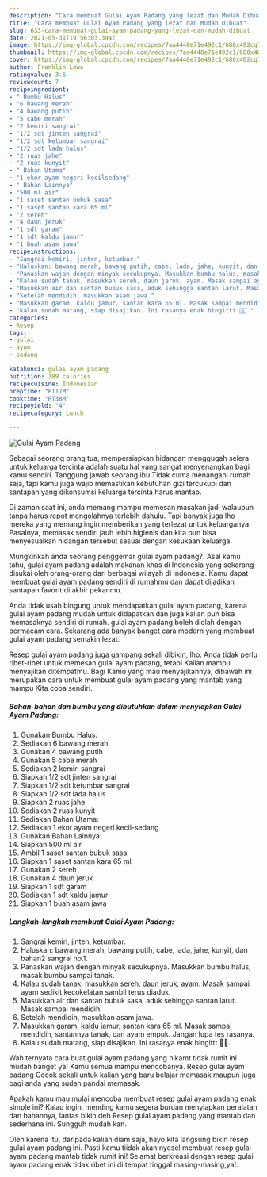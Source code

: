 ```yaml
---
description: "Cara membuat Gulai Ayam Padang yang lezat dan Mudah Dibuat"
title: "Cara membuat Gulai Ayam Padang yang lezat dan Mudah Dibuat"
slug: 633-cara-membuat-gulai-ayam-padang-yang-lezat-dan-mudah-dibuat
date: 2021-05-31T19:56:03.394Z
image: https://img-global.cpcdn.com/recipes/7aa4448e71e492c1/680x482cq70/gulai-ayam-padang-foto-resep-utama.jpg
thumbnail: https://img-global.cpcdn.com/recipes/7aa4448e71e492c1/680x482cq70/gulai-ayam-padang-foto-resep-utama.jpg
cover: https://img-global.cpcdn.com/recipes/7aa4448e71e492c1/680x482cq70/gulai-ayam-padang-foto-resep-utama.jpg
author: Franklin Lowe
ratingvalue: 3.6
reviewcount: 7
recipeingredient:
- " Bumbu Halus"
- "6 bawang merah"
- "4 bawang putih"
- "5 cabe merah"
- "2 kemiri sangrai"
- "1/2 sdt jinten sangrai"
- "1/2 sdt ketumbar sangrai"
- "1/2 sdt lada halus"
- "2 ruas jahe"
- "2 ruas kunyit"
- " Bahan Utama"
- "1 ekor ayam negeri kecilsedang"
- " Bahan Lainnya"
- "500 ml air"
- "1 saset santan bubuk sasa"
- "1 saset santan kara 65 ml"
- "2 sereh"
- "4 daun jeruk"
- "1 sdt garam"
- "1 sdt kaldu jamur"
- "1 buah asam jawa"
recipeinstructions:
- "Sangrai kemiri, jinten, ketumbar."
- "Haluskan: bawang merah, bawang putih, cabe, lada, jahe, kunyit, dan bahan2 sangrai no.1."
- "Panaskan wajan dengan minyak secukupnya. Masukkan bumbu halus, masak bumbu sampai tanak."
- "Kalau sudah tanak, masukkan sereh, daun jeruk, ayam. Masak sampai ayam sedikit kecokelatan sambil terus diaduk."
- "Masukkan air dan santan bubuk sasa, aduk sehingga santan larut. Masak sampai mendidih."
- "Setelah mendidih, masukkan asam jawa."
- "Masukkan garam, kaldu jamur, santan kara 65 ml. Masak sampai mendidih, santannya tanak, dan ayam empuk. Jangan lupa tes rasanya."
- "Kalau sudah matang, siap disajikan. Ini rasanya enak bingittt 👍🏻."
categories:
- Resep
tags:
- gulai
- ayam
- padang

katakunci: gulai ayam padang 
nutrition: 189 calories
recipecuisine: Indonesian
preptime: "PT17M"
cooktime: "PT38M"
recipeyield: "4"
recipecategory: Lunch

---
```



![Gulai Ayam Padang](https://img-global.cpcdn.com/recipes/7aa4448e71e492c1/680x482cq70/gulai-ayam-padang-foto-resep-utama.jpg)

Sebagai seorang orang tua, mempersiapkan hidangan menggugah selera untuk keluarga tercinta adalah suatu hal yang sangat menyenangkan bagi kamu sendiri. Tanggung jawab seorang ibu Tidak cuma menangani rumah saja, tapi kamu juga wajib memastikan kebutuhan gizi tercukupi dan santapan yang dikonsumsi keluarga tercinta harus mantab.

Di zaman  saat ini, anda memang mampu memesan masakan jadi walaupun tanpa harus repot mengolahnya terlebih dahulu. Tapi banyak juga lho mereka yang memang ingin memberikan yang terlezat untuk keluarganya. Pasalnya, memasak sendiri jauh lebih higienis dan kita pun bisa menyesuaikan hidangan tersebut sesuai dengan kesukaan keluarga. 



Mungkinkah anda seorang penggemar gulai ayam padang?. Asal kamu tahu, gulai ayam padang adalah makanan khas di Indonesia yang sekarang disukai oleh orang-orang dari berbagai wilayah di Indonesia. Kamu dapat membuat gulai ayam padang sendiri di rumahmu dan dapat dijadikan santapan favorit di akhir pekanmu.

Anda tidak usah bingung untuk mendapatkan gulai ayam padang, karena gulai ayam padang mudah untuk didapatkan dan juga kalian pun bisa memasaknya sendiri di rumah. gulai ayam padang boleh diolah dengan bermacam cara. Sekarang ada banyak banget cara modern yang membuat gulai ayam padang semakin lezat.

Resep gulai ayam padang juga gampang sekali dibikin, lho. Anda tidak perlu ribet-ribet untuk memesan gulai ayam padang, tetapi Kalian mampu menyajikan ditempatmu. Bagi Kamu yang mau menyajikannya, dibawah ini merupakan cara untuk membuat gulai ayam padang yang mantab yang mampu Kita coba sendiri.

<!--inarticleads1-->

##### Bahan-bahan dan bumbu yang dibutuhkan dalam menyiapkan Gulai Ayam Padang:

1. Gunakan  Bumbu Halus:
1. Sediakan 6 bawang merah
1. Gunakan 4 bawang putih
1. Gunakan 5 cabe merah
1. Sediakan 2 kemiri sangrai
1. Siapkan 1/2 sdt jinten sangrai
1. Siapkan 1/2 sdt ketumbar sangrai
1. Siapkan 1/2 sdt lada halus
1. Siapkan 2 ruas jahe
1. Sediakan 2 ruas kunyit
1. Sediakan  Bahan Utama:
1. Sediakan 1 ekor ayam negeri kecil-sedang
1. Gunakan  Bahan Lainnya:
1. Siapkan 500 ml air
1. Ambil 1 saset santan bubuk sasa
1. Siapkan 1 saset santan kara 65 ml
1. Gunakan 2 sereh
1. Gunakan 4 daun jeruk
1. Siapkan 1 sdt garam
1. Sediakan 1 sdt kaldu jamur
1. Siapkan 1 buah asam jawa




<!--inarticleads2-->

##### Langkah-langkah membuat Gulai Ayam Padang:

1. Sangrai kemiri, jinten, ketumbar.
1. Haluskan: bawang merah, bawang putih, cabe, lada, jahe, kunyit, dan bahan2 sangrai no.1.
1. Panaskan wajan dengan minyak secukupnya. Masukkan bumbu halus, masak bumbu sampai tanak.
1. Kalau sudah tanak, masukkan sereh, daun jeruk, ayam. Masak sampai ayam sedikit kecokelatan sambil terus diaduk.
1. Masukkan air dan santan bubuk sasa, aduk sehingga santan larut. Masak sampai mendidih.
1. Setelah mendidih, masukkan asam jawa.
1. Masukkan garam, kaldu jamur, santan kara 65 ml. Masak sampai mendidih, santannya tanak, dan ayam empuk. Jangan lupa tes rasanya.
1. Kalau sudah matang, siap disajikan. Ini rasanya enak bingittt 👍🏻.




Wah ternyata cara buat gulai ayam padang yang nikamt tidak rumit ini mudah banget ya! Kamu semua mampu mencobanya. Resep gulai ayam padang Cocok sekali untuk kalian yang baru belajar memasak maupun juga bagi anda yang sudah pandai memasak.

Apakah kamu mau mulai mencoba membuat resep gulai ayam padang enak simple ini? Kalau ingin, mending kamu segera buruan menyiapkan peralatan dan bahannya, lantas bikin deh Resep gulai ayam padang yang mantab dan sederhana ini. Sungguh mudah kan. 

Oleh karena itu, daripada kalian diam saja, hayo kita langsung bikin resep gulai ayam padang ini. Pasti kamu tiidak akan nyesel membuat resep gulai ayam padang mantab tidak rumit ini! Selamat berkreasi dengan resep gulai ayam padang enak tidak ribet ini di tempat tinggal masing-masing,ya!.

